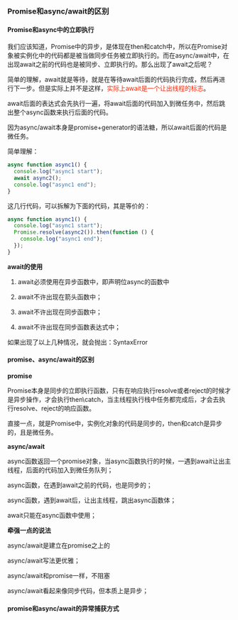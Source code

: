 ### Promise和async/await的区别

#### Promise和async中的立即执行

我们应该知道，Promise中的异步，是体现在then和catch中，所以在Promise对象被实例化中的代码都是被当做同步任务被立即执行的。而在async/await中，在出现await之前的代码也是被同步、立即执行的。那么出现了await之后呢？

简单的理解，await就是等待，就是在等待await后面的代码执行完成，然后再进行下一步。但是实际上并不是这样，<font color="#f20">实际上await是一个让出线程的标志</font>。

await后面的表达式会先执行一遍，将await后面的代码加入到微任务中，然后跳出整个async函数来执行后面的代码。

因为async/await本身是promise+generator的语法糖，所以await后面的代码是微任务。

简单理解：

```javascript
async function async1() {
  console.log("async1 start");
  await async2();
  console.log("async1 end");
}
```

这几行代码，可以拆解为下面的代码，其是等价的：

```javascript
async function async1() {
  console.log("async1 start");
  Promise.resolve(async2()).then(function () {
    console.log("async1 end");
  });
}
```

**await的使用**

1. await必须使用在异步函数中，即声明位async的函数中

2. await不许出现在箭头函数中；

3. await不许出现在同步函数中；

4. await不许出现在同步函数表达式中；

如果出现了以上几种情况，就会抛出：SyntaxError

#### promise、async/await的区别

**promise**

Promise本身是同步的立即执行函数，只有在响应执行resolve或者reject的时候才是异步操作，才会执行then\catch，当主线程执行栈中任务都完成后，才会去执行resolve、reject的响应函数。

直接一点，就是Promise中，实例化对象的代码是同步的，then和catch是异步的，且是微任务。

**async/await**

async函数返回一个promise对象，当async函数执行的时候，一遇到await让出主线程，后面的代码加入到微任务队列；

async函数，在遇到await之前的代码，也是同步的；

async函数，遇到await后，让出主线程，跳出async函数体；

await只能在async函数中使用；

**牵强一点的说法**

async/await是建立在promise之上的

async/await写法更优雅；

async/await和promise一样，不阻塞

async/await看起来像同步代码，但本质上是异步；


#### promise和async/await的异常捕获方式

